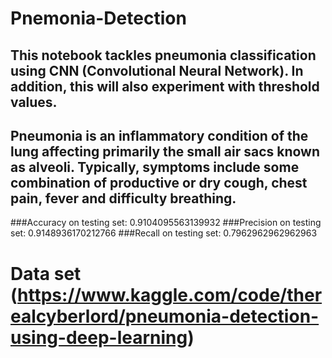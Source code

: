 # Pnemonia-Detection

## This notebook tackles pneumonia classification using CNN (Convolutional Neural Network). In addition, this will also experiment with threshold values.

## Pneumonia is an inflammatory condition of the lung affecting primarily the small air sacs known as alveoli. Typically, symptoms include some combination of productive or dry cough, chest pain, fever and difficulty breathing.

###Accuracy on testing set: 0.9104095563139932
###Precision on testing set: 0.9148936170212766
###Recall on testing set: 0.7962962962962963

# <b> Data set (https://www.kaggle.com/code/therealcyberlord/pneumonia-detection-using-deep-learning)</b>
